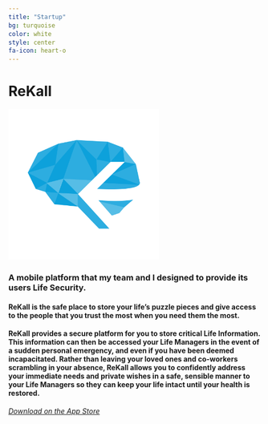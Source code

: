 ```yaml
---
title: "Startup"
bg: turquoise
color: white
style: center
fa-icon: heart-o 
---
```


# ReKall

<img class="roundrect" alt="photo" src="img/rekall.png" width="300">

### A mobile platform that my team and I designed to provide its users Life Security.

#### ReKall is the safe place to store your life’s puzzle pieces and give access to the people that you trust the most when you need them the most.

#### ReKall provides a secure platform for you to store critical Life Information. This information can then be accessed your Life Managers in the event of a sudden personal emergency, and even if you have been deemed incapacitated. Rather than leaving your loved ones and co-workers scrambling in your absence, ReKall allows you to confidently address your immediate needs and private wishes in a safe, sensible manner to your Life Managers so they can keep your life intact until your health is restored.

_[Download on the App Store](http://apple.co/1GWPsXs)_
